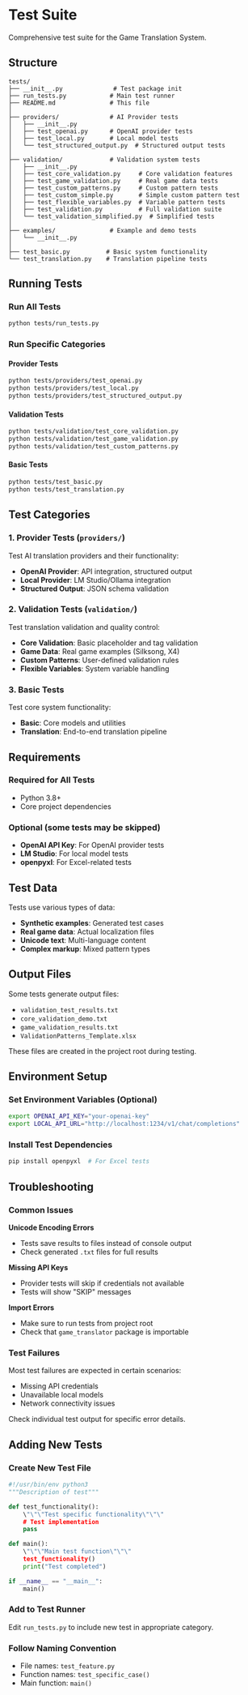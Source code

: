 # Test Suite

Comprehensive test suite for the Game Translation System.

## Structure

```
tests/
├── __init__.py              # Test package init
├── run_tests.py            # Main test runner
├── README.md               # This file
│
├── providers/              # AI Provider tests
│   ├── __init__.py
│   ├── test_openai.py      # OpenAI provider tests
│   ├── test_local.py       # Local model tests
│   └── test_structured_output.py  # Structured output tests
│
├── validation/             # Validation system tests
│   ├── __init__.py
│   ├── test_core_validation.py     # Core validation features
│   ├── test_game_validation.py     # Real game data tests
│   ├── test_custom_patterns.py     # Custom pattern tests
│   ├── test_custom_simple.py       # Simple custom pattern test
│   ├── test_flexible_variables.py  # Variable pattern tests
│   ├── test_validation.py          # Full validation suite
│   └── test_validation_simplified.py  # Simplified tests
│
├── examples/               # Example and demo tests
│   └── __init__.py
│
├── test_basic.py          # Basic system functionality
└── test_translation.py    # Translation pipeline tests
```

## Running Tests

### Run All Tests
```bash
python tests/run_tests.py
```

### Run Specific Categories

#### Provider Tests
```bash
python tests/providers/test_openai.py
python tests/providers/test_local.py
python tests/providers/test_structured_output.py
```

#### Validation Tests
```bash
python tests/validation/test_core_validation.py
python tests/validation/test_game_validation.py
python tests/validation/test_custom_patterns.py
```

#### Basic Tests
```bash
python tests/test_basic.py
python tests/test_translation.py
```

## Test Categories

### 1. Provider Tests (`providers/`)
Test AI translation providers and their functionality:
- **OpenAI Provider**: API integration, structured output
- **Local Provider**: LM Studio/Ollama integration
- **Structured Output**: JSON schema validation

### 2. Validation Tests (`validation/`)
Test translation validation and quality control:
- **Core Validation**: Basic placeholder and tag validation
- **Game Data**: Real game examples (Silksong, X4)
- **Custom Patterns**: User-defined validation rules
- **Flexible Variables**: System variable handling

### 3. Basic Tests
Test core system functionality:
- **Basic**: Core models and utilities
- **Translation**: End-to-end translation pipeline

## Requirements

### Required for All Tests
- Python 3.8+
- Core project dependencies

### Optional (some tests may be skipped)
- **OpenAI API Key**: For OpenAI provider tests
- **LM Studio**: For local model tests
- **openpyxl**: For Excel-related tests

## Test Data

Tests use various types of data:
- **Synthetic examples**: Generated test cases
- **Real game data**: Actual localization files
- **Unicode text**: Multi-language content
- **Complex markup**: Mixed pattern types

## Output Files

Some tests generate output files:
- `validation_test_results.txt`
- `core_validation_demo.txt`
- `game_validation_results.txt`
- `ValidationPatterns_Template.xlsx`

These files are created in the project root during testing.

## Environment Setup

### Set Environment Variables (Optional)
```bash
export OPENAI_API_KEY="your-openai-key"
export LOCAL_API_URL="http://localhost:1234/v1/chat/completions"
```

### Install Test Dependencies
```bash
pip install openpyxl  # For Excel tests
```

## Troubleshooting

### Common Issues

**Unicode Encoding Errors**
- Tests save results to files instead of console output
- Check generated `.txt` files for full results

**Missing API Keys**
- Provider tests will skip if credentials not available
- Tests will show "SKIP" messages

**Import Errors**
- Make sure to run tests from project root
- Check that `game_translator` package is importable

### Test Failures

Most test failures are expected in certain scenarios:
- Missing API credentials
- Unavailable local models
- Network connectivity issues

Check individual test output for specific error details.

## Adding New Tests

### Create New Test File
```python
#!/usr/bin/env python3
"""Description of test"""

def test_functionality():
    \"\"\"Test specific functionality\"\"\"
    # Test implementation
    pass

def main():
    \"\"\"Main test function\"\"\"
    test_functionality()
    print("Test completed")

if __name__ == "__main__":
    main()
```

### Add to Test Runner
Edit `run_tests.py` to include new test in appropriate category.

### Follow Naming Convention
- File names: `test_feature.py`
- Function names: `test_specific_case()`
- Main function: `main()`